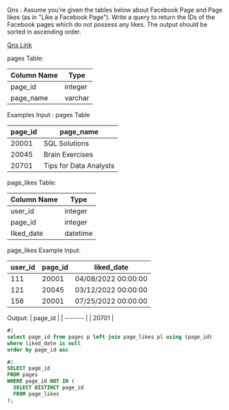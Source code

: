 Qns :
Assume you're given the tables below about Facebook Page and Page likes (as in "Like a Facebook Page").
Write a query to return the IDs of the Facebook pages which do not possess any likes. The output should be sorted in ascending order.

[Qns Link](https://datalemur.com/questions/sql-page-with-no-likes)

pages Table:

| Column Name | Type    |
| ----------- | ------- |
| page_id     | integer |
| page_name   | varchar |

Examples Input : pages Table

| page_id | page_name             |
| ------- | ----------------------|
| 20001   | SQL Solutions         |
| 20045   | Brain Exercises       |
| 20701   | Tips for Data Analysts|

page_likes Table:

| Column Name | Type     |
| ----------- | -------- |
| user_id     | integer  |
| page_id     | integer  |
| liked_date  | datetime |

page_likes Example Input:

| user_id | page_id | liked_date           |
| ------- | ------- | ---------------------|
| 111     | 20001   | 04/08/2022 00:00:00  |
| 121     | 20045   | 03/12/2022 00:00:00  |
| 156     | 20001   | 07/25/2022 00:00:00  |

Output:
| page_id |
| ------- |
| 20701   |

```sql
#1
select page_id from pages p left join page_likes pl using (page_id)
where liked_date is null
order by page_id asc

#2
SELECT page_id
FROM pages
WHERE page_id NOT IN (
  SELECT DISTINCT page_id
  FROM page_likes
);
